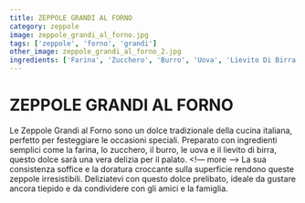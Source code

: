 ```yaml
---
title: ZEPPOLE GRANDI AL FORNO
category: zeppole
image: zeppole_grandi_al_forno.jpg
tags: ['zeppole', 'forno', 'grandi']
other_image: zeppole_grandi_al_forno_2.jpg
ingredients: ['Farina', 'Zucchero', 'Burro', 'Uova', 'Lievito Di Birra']
---
```

# ZEPPOLE GRANDI AL FORNO
Le Zeppole Grandi al Forno sono un dolce tradizionale della cucina italiana, perfetto per festeggiare le occasioni speciali. Preparato con ingredienti semplici come la farina, lo zucchero, il burro, le uova e il lievito di birra, questo dolce sarà una vera delizia per il palato.
<!— more —>
La sua consistenza soffice e la doratura croccante sulla superficie rendono queste zeppole irresistibili. Deliziatevi con questo dolce prelibato, ideale da gustare ancora tiepido e da condividere con gli amici e la famiglia.
